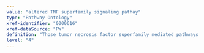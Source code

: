 ```yaml
---
value: "altered TNF superfamily signaling pathay"
type: "Pathway Ontology"
xref-identifier: "0000616"
xref-dataSource: "PW"
definition: "Those tumor necrosis factor superfamily mediated pathways that deviate from what their normal course should be. Altered tumor necrosis factor superfamily pathways have been implicated in a spectrum of conditions ranging from septic shock and tumorigenesis to diabetes, rheumatoid arthritis and various inflammatory diseases."
level: "4"
---
```


